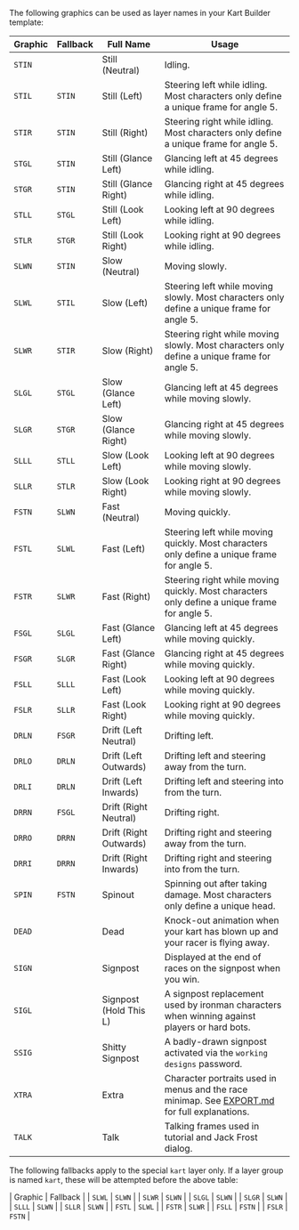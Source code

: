 The following graphics can be used as layer names in your Kart Builder template:

| Graphic | Fallback | Full Name              | Usage                                                                                                     |
|---------|----------|------------------------|-----------------------------------------------------------------------------------------------------------|
| `STIN`  |          | Still (Neutral)        | Idling.                                                                                                   |
| `STIL`  | `STIN`   | Still (Left)           | Steering left while idling. Most characters only define a unique frame for angle 5.                       |
| `STIR`  | `STIN`   | Still (Right)          | Steering right while idling. Most characters only define a unique frame for angle 5.                      |
| `STGL`  | `STIN`   | Still (Glance Left)    | Glancing left at 45 degrees while idling.                                                                 |
| `STGR`  | `STIN`   | Still (Glance Right)   | Glancing right at 45 degrees while idling.                                                                |
| `STLL`  | `STGL`   | Still (Look Left)      | Looking left at 90 degrees while idling.                                                                  |
| `STLR`  | `STGR`   | Still (Look Right)     | Looking right at 90 degrees while idling.                                                                 |
| `SLWN`  | `STIN`   | Slow (Neutral)         | Moving slowly.                                                                                            |
| `SLWL`  | `STIL`   | Slow (Left)            | Steering left while moving slowly. Most characters only define a unique frame for angle 5.                |
| `SLWR`  | `STIR`   | Slow (Right)           | Steering right while moving slowly. Most characters only define a unique frame for angle 5.               |
| `SLGL`  | `STGL`   | Slow (Glance Left)     | Glancing left at 45 degrees while moving slowly.                                                          |
| `SLGR`  | `STGR`   | Slow (Glance Right)    | Glancing right at 45 degrees while moving slowly.                                                         |
| `SLLL`  | `STLL`   | Slow (Look Left)       | Looking left at 90 degrees while moving slowly.                                                           |
| `SLLR`  | `STLR`   | Slow (Look Right)      | Looking right at 90 degrees while moving slowly.                                                          |
| `FSTN`  | `SLWN`   | Fast (Neutral)         | Moving quickly.                                                                                           |
| `FSTL`  | `SLWL`   | Fast (Left)            | Steering left while moving quickly. Most characters only define a unique frame for angle 5.               |
| `FSTR`  | `SLWR`   | Fast (Right)           | Steering right while moving quickly. Most characters only define a unique frame for angle 5.              |
| `FSGL`  | `SLGL`   | Fast (Glance Left)     | Glancing left at 45 degrees while moving quickly.                                                         |
| `FSGR`  | `SLGR`   | Fast (Glance Right)    | Glancing right at 45 degrees while moving quickly.                                                        |
| `FSLL`  | `SLLL`   | Fast (Look Left)       | Looking left at 90 degrees while moving quickly.                                                          |
| `FSLR`  | `SLLR`   | Fast (Look Right)      | Looking right at 90 degrees while moving quickly.                                                         |
| `DRLN`  | `FSGR`   | Drift (Left Neutral)   | Drifting left.                                                                                            |
| `DRLO`  | `DRLN`   | Drift (Left Outwards)  | Drifting left and steering away from the turn.                                                            |
| `DRLI`  | `DRLN`   | Drift (Left Inwards)   | Drifting left and steering into from the turn.                                                            |
| `DRRN`  | `FSGL`   | Drift (Right Neutral)  | Drifting right.                                                                                           |
| `DRRO`  | `DRRN`   | Drift (Right Outwards) | Drifting right and steering away from the turn.                                                           |
| `DRRI`  | `DRRN`   | Drift (Right Inwards)  | Drifting right and steering into from the turn.                                                           |
| `SPIN`  | `FSTN`   | Spinout                | Spinning out after taking damage. Most characters only define a unique head.                              |
| `DEAD`  |          | Dead                   | Knock-out animation when your kart has blown up and your racer is flying away.                            |
| `SIGN`  |          | Signpost               | Displayed at the end of races on the signpost when you win.                                               |
| `SIGL`  |          | Signpost (Hold This L) | A signpost replacement used by ironman characters when winning against players or hard bots.              |
| `SSIG`  |          | Shitty Signpost        | A badly-drawn signpost activated via the `working designs` password.                                      |
| `XTRA`  |          | Extra                  | Character portraits used in menus and the race minimap. See [EXPORT.md](EXPORT.md) for full explanations. |
| `TALK`  |          | Talk                   | Talking frames used in tutorial and Jack Frost dialog.                                                    |

The following fallbacks apply to the special `kart` layer only. If a layer group is named `kart`, these will be attempted before the above table:

| Graphic | Fallback |
| `SLWL`  | `SLWN`   |
| `SLWR`  | `SLWN`   |
| `SLGL`  | `SLWN`   |
| `SLGR`  | `SLWN`   |
| `SLLL`  | `SLWN`   |
| `SLLR`  | `SLWN`   |
| `FSTL`  | `SLWL`   |
| `FSTR`  | `SLWR`   |
| `FSLL`  | `FSTN`   |
| `FSLR`  | `FSTN`   |
